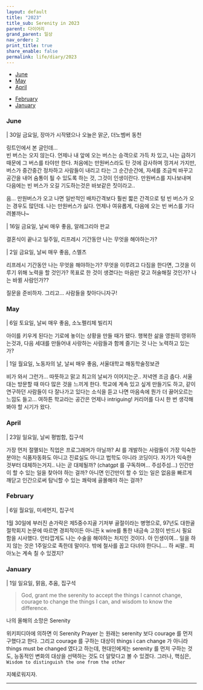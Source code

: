 ```yaml
---
layout: default
title: "2023"
title_sub: Serenity in 2023
parent: 다이어리
grand_parent: 일상
nav_order: 2
print_title: true
share_enable: false
permalink: life/diary/2023
---
```


<style>
code {
  white-space : pre-wrap
}
</style>

<!-- - [December](#december) -->
<!-- - [November](#november) -->
<!-- - [October](#october) -->
<!-- - [September](#september) -->
<!-- - [August](#August) -->
<!-- - [July](#july) -->
- [June](#june)
- [May](#may)
- [April](#april)
<!-- - [March](#march) -->
- [February](#february)
- [January](#january)


### June

| 30일 금요일, 장마가 시작됐으나 오늘은 맑군, 더노벰버 동천

링트인에서 본 글인데...  
빈 버스는 오지 않는다. 언제나 내 앞에 오는 버스는 승객으로 가득 차 있고, 나는 급하기 때문에 그 버스를 타야만 한다.
처음에는 만원버스라도 탄 것에 감사하며 낑겨서 가지만, 버스가 중간중간 정차하고 사람들이 내리고 타는 그 순간순간에, 자세를 조금씩 바꾸고 
공간을 내어 숨통이 틜 수 있도록 하는 것, 그것이 인생이란다.
만원버스를 지나보내며 다음에는 빈 버스가 오길 기도하는것은 바보같은 짓이라고..  
  
음... 만원버스가 오고 나면 일반적인 배차간격보다 훨씬 짧은 간격으로 텅 빈 버스가 오는 경우도 많던데.
나는 만원버스가 싫다. 언제나 여유롭게, 다음에 오는 빈 버스를 기다려볼까나~ 


| 16일 금요일, 날씨 매우 좋음, 알레그리아 판교

결혼식이 끝나고 일주일, 
리프레시 기간동안 나는 무엇을 해야하는가?

| 2일 금요일, 날씨 매우 좋음, 스멜츠

리프레시 기간동안 나는 무엇을 해야하는가?
무엇을 이루려고 다짐을 한다면, 그것을 이루기 위해 노력을 할 것인가?
목표로 한 것이 생겼다는 마음만 갖고 허술해질 것인가?
나는 바뀔 사람인가??

질문을 준비하자. 그리고... 사람들을 찾아다니자구!

### May

| 6일 토요일, 날씨 매우 좋음, 소노펠리체 빌리지

아이를 키우게 된다는 기로에 놓이는 상황을 만들 때가 됐다.
행복한 삶을 영원히 영위하는것과, 다음 세대를 만들어내 사랑하는 사람들과 함께 즐기는 것
나는 노력하고 있는가?


| 1일 월요일, 노동자의 날, 날씨 매우 좋음, 서울대학교 해동학술정보관

비가 와서 그런가... 따뜻하고 맑고 최고의 날씨가 이어지는군.. 저녁엔 조금 춥다.
서울대는 방문할 때 마다 많은 것을 느끼게 한다.
학교에 계속 있고 싶게 만들기도 하고, 같이 연구하던 사람들이 다 잘나가고 있다는 소식을 듣고 나면 마음속에 뭔가 더 끓어오르는 느낌도 들고...
여하튼 학교라는 공간은 언제나 intriguing!
커리어를 다시 한 번 생각해봐야 할 시기가 왔다.

### April

| 23일 일요일, 날씨 평범함, 집구석

가장 먼저 절멸되는 직업은 프로그래머가 아닐까?
AI 를 개발하는 사람들이 가장 익숙한 분야는 식품자동화도 아니고 진료실도 아니고 법학도 아니라 코딩이다.
자기가 익숙한 것부터 대체하는거지..
나는 곧 대체될까? (chatgpt 를 구독하며... 주섬주섬...)
인간만이 할 수 있는 일을 찾아야 하는 걸까? 아니면 인간만이 할 수 있는 일은 없음을 빠르게 깨닫고 인간으로써 탐닉할 수 있는 쾌락에 골몰해야 하는 걸까?

### February   

| 6일 월요일, 미세먼지, 집구석

1월 30일에 부러진 손가락은 제5중수지골 기저부 골절이라는 병명으로, 97년도 대한골절학회지 논문에 따르면 경피적이든 아니든 k wire를 통한 내금속 고정이 반드시 필요함을 시사했다. 안타깝게도 나는 수술을 해야하는 처지인 것이다.
아 인생이여... 일을 하지 않는 것은 1주일으로 족한데 말이다. 밖에 철사를 꼽고 다녀야 한다니.... 하 씨팔.. 피아노는 계속 칠 수 있겠지?


### January

| 1일 일요일, 맑음, 추움, 집구석

> God, grant me the serenity to accept the things I cannot change,
courage to change the things I can,
and wisdom to know the difference.
  
나의 올해의 소망은 Serenity  
  
위키피디아에 의하면 이 Serenity Prayer 는 원래는 serenity 보다 courage 를 먼저 구했다고 한다. 그리고 courage 를 구하는 대상이 things i can change 가 아니라 things must be changed 였다고 하는데, 현대인에게는 serenity 를 먼저 구하는 것도, 능동적인 변화의 대상을 선택하는 것도 더 알맞다고 볼 수 있겠다. 그러나, 핵심은, `Wisdom to distinguish the one from the other`  
  
지혜로워지자. 

<hr/>